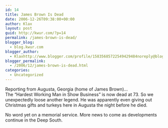 ```yaml
---
id: 14
title: James Brown Is Dead
date: 2006-12-26T09:38:00+00:00
author: Klax
layout: post
guid: http://kwur.com/?p=14
permalink: /james-brown-is-dead/
blogger_blog:
  - blog.kwur.com
blogger_author:
  - Klaxhttp://www.blogger.com/profile/15835685722549429484noreply@blogger.com
blogger_permalink:
  - /2006/12/james-brown-is-dead.html
categories:
  - Uncategorized
---
```

<div class="pf-content">
  <p>
    Reporting from Augusta, Georgia (home of James Brown)…<br />The “Hardest Working Man in Show Business” is now dead at 73. So we unexpectedly loose another legend. He was apparently even giving out Christmas gifts and turkeys here in Augusta the night before he died.
  </p>
  
  <p>
    No word yet on a memorial service. More news to come as developments continue in the Deep South.
  </p>
</div>
